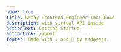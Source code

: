 ```yaml
---
home: true
title: KKday Frontend Engineer Take Home
description: with virtual API inside
actionText: Getting Started
actionLink: /about
footer: Made with ☕ and 🦄 by KKdayers.
---
```


